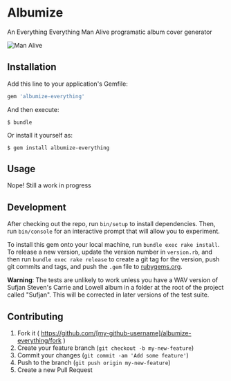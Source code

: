 # Albumize

An Everything Everything Man Alive programatic album cover generator

![Man Alive](http://d.pr/i/sVQA+)

## Installation

Add this line to your application's Gemfile:

```ruby
gem 'albumize-everything'
```

And then execute:

    $ bundle

Or install it yourself as:

    $ gem install albumize-everything

## Usage

Nope! Still a work in progress

## Development

After checking out the repo, run `bin/setup` to install dependencies. Then, run `bin/console` for an interactive prompt that will allow you to experiment.

To install this gem onto your local machine, run `bundle exec rake install`. To release a new version, update the version number in `version.rb`, and then run `bundle exec rake release` to create a git tag for the version, push git commits and tags, and push the `.gem` file to [rubygems.org](https://rubygems.org).

**Warning**: The tests are unlikely to work unless you have a WAV version of Sufjan Steven's Carrie and Lowell album in a folder at the root of the project called "Sufjan". This will be corrected in later versions of the test suite.

## Contributing

1. Fork it ( https://github.com/[my-github-username]/albumize-everything/fork )
2. Create your feature branch (`git checkout -b my-new-feature`)
3. Commit your changes (`git commit -am 'Add some feature'`)
4. Push to the branch (`git push origin my-new-feature`)
5. Create a new Pull Request
